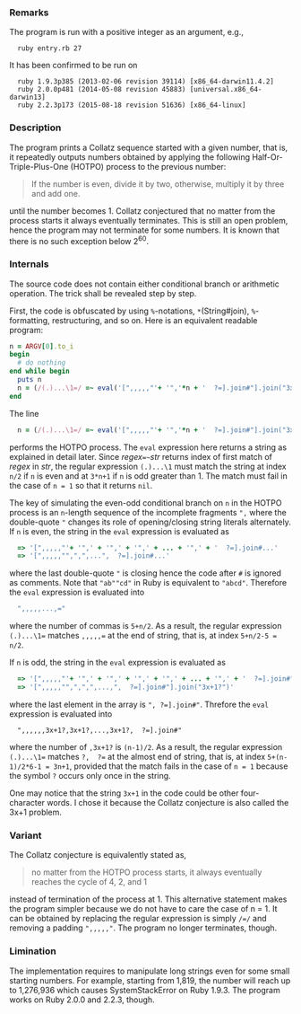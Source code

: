 ### Remarks

The program is run with a positive integer as an argument, e.g.,
```shell
  ruby entry.rb 27
```
It has been confirmed to be run on
```
  ruby 1.9.3p385 (2013-02-06 revision 39114) [x86_64-darwin11.4.2]
  ruby 2.0.0p481 (2014-05-08 revision 45883) [universal.x86_64-darwin13]
  ruby 2.2.3p173 (2015-08-18 revision 51636) [x86_64-linux]
```


### Description

The program prints a Collatz sequence started with a given number,
that is, it repeatedly outputs numbers obtained by applying the
following Half-Or-Triple-Plus-One (HOTPO) process to the previous
number:

> If the number is even, divide it by two, otherwise, multiply it by three and add one.

until the number becomes 1.  Collatz conjectured that no matter from
the process starts it always eventually terminates.  This is still
an open problem, hence the program may not terminate for some
numbers.  It is known that there is no such exception below 2<sup>60</sup>.


### Internals

The source code does not contain either conditional branch or arithmetic operation.
The trick shall be revealed step by step.

First, the code is obfuscated by using `%`-notations,
`*`(String#join), `%`-formatting, restructuring, and so on.
Here is an equivalent readable program:
```ruby
n = ARGV[0].to_i
begin 
  # do nothing
end while begin
  puts n
  n = (/(.)...\1=/ =~ eval('[",,,,,"'+ '",'*n + '  ?=].join#"].join("3x+1?")'))
end
```
The line 
```ruby
  n = (/(.)...\1=/ =~ eval('[",,,,,"'+ '",'*n + '  ?=].join#"].join("3x+1?")'))
```
performs the HOTPO process.
The `eval` expression here returns a string as explained in detail later.
Since *regex*`=~`*str* returns index of first match of *regex* in *str*,
the regular expression `(.)...\1` must match the string
at index `n/2` if `n` is even and
at `3*n+1` if `n` is odd greater than 1.
The match must fail in the case of `n = 1` so that it returns `nil`.

The key of simulating the even-odd conditional branch on `n` in the
HOTPO process is an `n`-length sequence of the incomplete fragments
`",` where the double-quote `"` changes its role of opening/closing
string literals alternately.  If `n` is even, the string in the `eval`
expression is evaluated as
```ruby
  => '[",,,,,"'+ '",' + '",' + '",' + ... + '",' + '  ?=].join#...'
  => '[",,,,,"",",",...",  ?=].join#...'
```
where the last double-quote `"` is closing hence the code after `#` is
ignored as comments.  Note that `"ab""cd"` in Ruby is equivalent to
`"abcd"`.  Therefore the `eval` expression is evaluated into
```ruby
  ",,,,,...,="
```
where the number of commas is `5+n/2`.
As a result, the regular expression `(.)...\1=` matches `,,,,,=`
at the end of string, that is, at index `5+n/2-5 = n/2`.

If `n` is odd, the string in the `eval` expression is evaluated as
```ruby
  => '[",,,,,"'+ '",' + '",' + '",' + '",' + ... + '",' + '  ?=].join#"].join("3x+1?")'
  => '[",,,,,"",",",",...,",  ?=].join#"].join("3x+1?")'
```
where the last element in the array is `", ?=].join#"`.  Threfore the
`eval` expression is evaluated into 
```
  ",,,,,,3x+1?,3x+1?,...,3x+1?,  ?=].join#"
```
where the number of `,3x+1?` is `(n-1)/2`.  As a result, the regular
expression `(.)...\1=` matches `?,  ?=` at the almost end of string,
that is, at index `5+(n-1)/2*6-1 = 3n+1`, provided that the match
fails in the case of `n = 1` because the symbol `?` occurs only once
in the string.

One may notice that the string `3x+1` in the code could be other
four-character words.  I chose it because the Collatz conjecture is
also called the 3x+1 problem.


### Variant

The Collatz conjecture is equivalently stated as,

> no matter from the HOTPO process starts, it always eventually
  reaches the cycle of 4, 2, and 1

instead of termination of the process at 1.  This alternative
statement makes the program simpler because we do not have to care the
case of n = 1.  It can be obtained by replacing the regular expression
is simply `/=/` and removing a padding `",,,,,"`.  The program no
longer terminates, though.


### Limination

The implementation requires to manipulate long strings even for some
small starting numbers.  For example, starting from 1,819, the number
will reach up to 1,276,936 which causes SystemStackError on Ruby 1.9.3.
The program works on Ruby 2.0.0 and 2.2.3, though.



